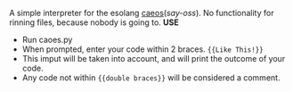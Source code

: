 A simple interpreter for the esolang [caeos](https://esolangs.org/wiki/Caeos)(*say-oss*).
No functionality for rinning files, because nobody is going to.
**USE**
- Run caoes.py
- When prompted, enter your code within 2 braces. `{{Like This!}}`
- This imput will be taken into account, and will print the outcome of your code.
- Any code not within `{{double braces}}` will be considered a comment.
